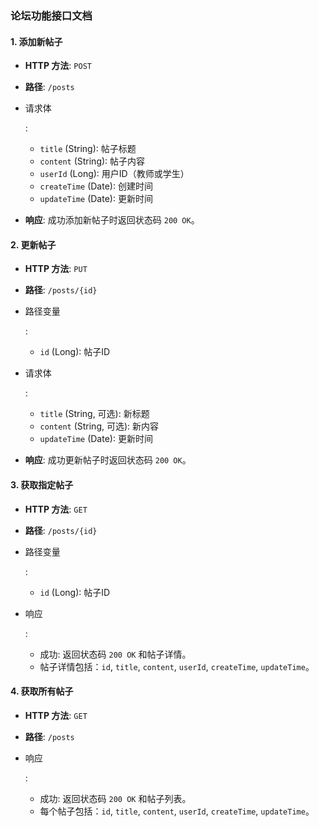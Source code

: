 ### 论坛功能接口文档

#### 1. 添加新帖子

- **HTTP 方法**: `POST`

- **路径**: `/posts`

- 请求体

  :

  - `title` (String): 帖子标题
  - `content` (String): 帖子内容
  - `userId` (Long): 用户ID（教师或学生）
  - `createTime` (Date): 创建时间
  - `updateTime` (Date): 更新时间

- **响应**: 成功添加新帖子时返回状态码 `200 OK`。

#### 2. 更新帖子

- **HTTP 方法**: `PUT`

- **路径**: `/posts/{id}`

- 路径变量

  :

  - `id` (Long): 帖子ID

- 请求体

  :

  - `title` (String, 可选): 新标题
  - `content` (String, 可选): 新内容
  - `updateTime` (Date): 更新时间

- **响应**: 成功更新帖子时返回状态码 `200 OK`。

#### 3. 获取指定帖子

- **HTTP 方法**: `GET`

- **路径**: `/posts/{id}`

- 路径变量

  :

  - `id` (Long): 帖子ID

- 响应

  :

  - 成功: 返回状态码 `200 OK` 和帖子详情。
  - 帖子详情包括：`id`, `title`, `content`, `userId`, `createTime`, `updateTime`。

#### 4. 获取所有帖子

- **HTTP 方法**: `GET`

- **路径**: `/posts`

- 响应

  :

  - 成功: 返回状态码 `200 OK` 和帖子列表。
  - 每个帖子包括：`id`, `title`, `content`, `userId`, `createTime`, `updateTime`。